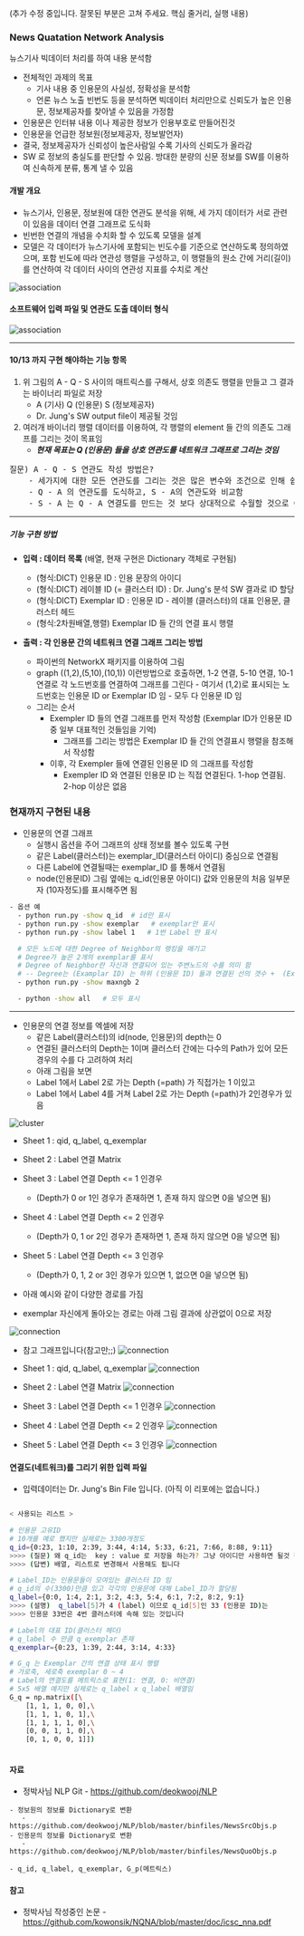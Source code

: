 (추가 수정 중입니다. 잘못된 부분은 고쳐 주세요. 핵심 줄거리, 실행 내용)

### News Quatation Network Analysis 

뉴스기사 빅데이터 처리를 하여 내용 분석함
 - 전체적인 과제의 목표
   - 기사 내용 중 인용문의 사실성, 정확성을 분석함 
   - 언론 뉴스 노출 빈번도 등을 분석하면 빅데이터 처리만으로 신뢰도가 높은 인용문, 정보제공자를 찾아낼 수 있음을 가정함
 - 인용문은 인터뷰 내용 이나 제공한 정보가 인용부호로 만들어진것
 - 인용문을 언급한 정보원(정보제공자, 정보발언자)
 - 결국, 정보제공자가 신뢰성이 높은사람일 수록 기사의 신뢰도가 올라감
 - SW 로 정보의 충실도를 판단할 수 있음. 방대한 분량의 신문 정보를 SW를 이용하여 신속하게 분류, 통계 낼 수 있음

#### 개발 개요

   - 뉴스기사, 인용문, 정보원에 대한 연관도 분석을 위해, 세 가지 데이터가 서로 관련이 있음을 데이터 연결 그래프로 도식화
   - 빈번한 연결의 개념을 수치화 할 수 있도록 모델을 설계
   - 모델은 각 데이터가 뉴스기사에 포함되는 빈도수를 기준으로 연산하도록 정의하였으며, 포함 빈도에 따라 연관성 행렬을 구성하고, 이 행렬들의 원소 간에 거리(길이)를 연산하여 각 데이터 사이의 연관성 지표를 수치로 계산

![association](https://raw.githubusercontent.com/kowonsik/NQNA/master/png/s-q-a_association.png)

#### 소프트웨어 입력 파일 및 연관도 도출 데이터 형식
![association](https://raw.githubusercontent.com/kowonsik/NQNA/master/png/xls_files_with_arrow.png)

------

#### 10/13 까지 구현 해야하는 기능 항목

1. 위 그림의 A - Q - S 사이의 매트릭스를 구해서, 상호 의존도 행렬을 만들고 그 결과는 바이너리 파일로 저장
    * A (기사) Q (인용문) S (정보제공자)
    * Dr. Jung's SW output file이 제공될 것임
2. 여러개 바이너리 행렬 데이터를 이용하여, 각 행렬의 element 들 간의 의존도 그래프를 그리는 것이 목표임
    * ___현재 목표는 Q (인용문) 들을 상호 연관도를 네트워크 그래프로 그리는 것임___

<pre>
질문) A - Q - S 연관도 작성 방법은? 
    - 세가지에 대한 모든 연관도를 그리는 것은 많은 변수와 조건으로 인해 쉽지 않아 보임, 그래서 이번에는 부분별로 작업을 수행해서 상호 비교함
    - Q - A 의 연관도를 도식하고, S - A의 연관도와 비교함
    - S - A 는 Q - A 연결도를 만드는 것 보다 상대적으로 수월할 것으로 예상됨
</pre>

-----

##### 기능 구현 방법 

   * __입력 : 데이터 목록__  (배열, 현재 구현은 Dictionary 객체로 구현됨)
     * (형식:DICT) 인용문 ID : 인용 문장의 아이디
     * (형식:DICT) 레이블 ID (= 클러스터 ID) : Dr. Jung's 분석 SW 결과로 ID 할당
     * (형식:DICT) Exemplar ID : 인용문 ID - 레이블 (클러스터)의 대표 인용문, 클러스터 헤드
     * (형식:2차원배열,행렬) Exemplar ID 들 간의 연결 표시 행렬 
   
   * __출력 : 각 인용문 간의 네트워크 연결 그래프 그리는 방법__
     * 파이썬의 NetworkX 패키지를 이용하여 그림
     * graph ((1,2),(5,10),(10,1)) 이런방법으로 호출하면, 1-2 연결, 5-10 연결, 10-1 연결로 각 노드번호를 연결하여 그래프를 그린다 - 여기서 (1,2)로 표시되는 노드번호는 인용문 ID or Exemplar ID 임 - 모두 다 인용문 ID 임  
     * 그리는 순서
       * Exempler ID 들의 연결 그래프를 먼저 작성함 (Exemplar ID가 인용문 ID 중 일부 대표적인 것들임을 기억) 
         * 그래프를 그리는 방법은 Exemplar ID 들 간의 연결표시 행렬을 참조해서 작성함
       * 이후, 각 Exempler 들에 연결된 인용문 ID 의 그래프를 작성함
         *  Exempler ID 와 연결된 인용문 ID 는 직접 연결된다. 1-hop 연결됨. 2-hop 이상은 없음  


### 현재까지 구현된 내용

- 인용문의 연결 그래프
   - 실행시 옵션을 주어 그래프의 상태 정보를 볼수 있도록 구현
   - 같은 Label(클러스터)는 exemplar_ID(클러스터 아이디) 중심으로 연결됨
   - 다른 Label에 연결될때는 exemplar_ID 를 통해서 연결됨
   - node(인용문ID) 그림 옆에는 q_id(인용문 아이디) 값와 인용문의 처음 일부문자 (10자정도)를 표시해주면 됨


````sh
- 옵션 예
  - python run.py -show q_id  # id만 표시
  - python run.py -show exemplar   # exemplar만 표시
  - python run.py -show label 1   # 1번 Label 만 표시

  # 모든 노드에 대한 Degree of Neighbor의 랭킹을 매기고 
  # Degree가 높은 2개의 exemplar를 표시
  # Degree of Neighbor란 자신과 연결되어 있는 주변노드의 수를 의미 함
  # -- Degree는 (Examplar ID) 는 하위 (인용문 ID) 들과 연결된 선의 갯수 +  (Examplar ID)가 다른 (Examplar ID)와 연결된 선의 갯수 임
  - python run.py -show maxngb 2   

  - python -show all   # 모두 표시
````

-------

- 인용문의 연결 정보를 엑셀에 저장
   - 같은 Label(클러스터)의 id(node, 인용문)의 depth는 0
   - 연결된 클러스터의 Depth는 1이며 클러스터 간에는 다수의 Path가 있어 모든 경우의 수를 다 고려하여 처리
   - 아래 그림을 보면 
   - Label 1에서 Label 2로 가는 Depth (=path) 가 직접가는 1 이있고
   - Label 1에서 Label 4를 거쳐 Label 2로 가는 Depth (=path)가 2인경우가 있음

![cluster](https://raw.githubusercontent.com/kowonsik/NQNA/master/png/cluster.png)

   - Sheet 1 : qid, q_label, q_exemplar
   - Sheet 2 : Label 연결 Matrix
   - Sheet 3 : Label 연결 Depth <= 1 인경우
     - (Depth가 0 or 1인 경우가 존재하면 1, 존재 하지 않으면 0을 넣으면 됨)
   - Sheet 4 : Label 연결 Depth <= 2 인경우
     - (Depth가 0, 1 or 2인 경우가 존재하면 1, 존재 하지 않으면 0을 넣으면 됨)
   - Sheet 5 : Label 연결 Depth <= 3 인경우
     - (Depth가 0, 1, 2 or 3인 경우가 있으면 1, 없으면 0을 넣으면 됨)  

   - 아래 예시와 같이 다양한 경로를 가짐
   - exemplar 자신에게 돌아오는 경로는 아래 그림 결과에 상관없이 0으로 저장

![connection](https://raw.githubusercontent.com/kowonsik/NQNA/master/png/path.png)

   - 참고 그래프입니다(참고만;;)
![connection](https://raw.githubusercontent.com/kowonsik/NQNA/master/png/connection_path.png)
   
   - Sheet 1 : qid, q_label, q_exemplar
![connection](https://raw.githubusercontent.com/kowonsik/NQNA/master/png/id.png)
   
   - Sheet 2 : Label 연결 Matrix
![connection](https://raw.githubusercontent.com/kowonsik/NQNA/master/png/matrix.png)
      
   - Sheet 3 : Label 연결 Depth <= 1 인경우
![connection](https://raw.githubusercontent.com/kowonsik/NQNA/master/png/d1.png)
       
  - Sheet 4 : Label 연결 Depth <= 2 인경우
![connection](https://raw.githubusercontent.com/kowonsik/NQNA/master/png/d2.png)
       
   - Sheet 5 : Label 연결 Depth <= 3 인경우
![connection](https://raw.githubusercontent.com/kowonsik/NQNA/master/png/d3.png)

#### 연결도(네트워크)를 그리기 위한 입력 파일
   - 입력데이터는 Dr. Jung's Bin File 입니다. (아직 이 리포에는 없습니다.)

````sh

< 사용되는 리스트 >

# 인용문 고유ID
# 10개를 예로 했지만 실제로는 3300개정도
q_id={0:23, 1:10, 2:39, 3:44, 4:14, 5:33, 6:21, 7:66, 8:88, 9:11}
>>>> (질문) 왜 q_id는  key : value 로 저장을 하는가? 그냥 아이디만 사용하면 될것 같은데....
>>>> (답변) 배열, 리스트로 변경해서 사용해도 됩니다

# Label_ID는 인용문들이 모여있는 클러스터 ID 임 
# q_id의 수(3300)만큼 있고 각각의 인용문에 대해 Label_ID가 할당됨
q_label={0:0, 1:4, 2:1, 3:2, 4:3, 5:4, 6:1, 7:2, 8:2, 9:1}
>>>> (설명)  q_label[5]가 4 (label) 이므로 q_id[5]인 33 (인용문 ID)는 
>>>> 인용문 33번은 4번 클러스터에 속해 있는 것입니다

# Label의 대표 ID(클러스터 헤더)
# q_label 수 만큼 q_exemplar 존재
q_exemplar={0:23, 1:39, 2:44, 3:14, 4:33}

# G_q 는 Exemplar 간의 연결 상태 표시 행렬
# 가로축, 세로축 exemplar 0 ~ 4
# Label의 연결도를 메트릭스로 표현(1: 연결, 0: 비연결)
# 5x5 배열 예지만 실제로는 q_label x q_label 배열임
G_q = np.matrix([\
    [1, 1, 1, 0, 0],\
    [1, 1, 1, 0, 1],\
    [1, 1, 1, 1, 0],\
    [0, 0, 1, 1, 0],\
    [0, 1, 0, 0, 1]])
    
````

#### 자료
   - 정박사님 NLP Git
    - https://github.com/deokwooj/NLP
    
    - 정보원의 정보를 Dictionary로 변환
       - https://github.com/deokwooj/NLP/blob/master/binfiles/NewsSrcObjs.p
    - 인용문의 정보를 Dictionary로 변환
       - https://github.com/deokwooj/NLP/blob/master/binfiles/NewsQuoObjs.p
       
    - q_id, q_label, q_exemplar, G_p(메트릭스)

#### 참고    
   - 정박사님 작성중인 논문
    - https://github.com/kowonsik/NQNA/blob/master/doc/icsc_nna.pdf
